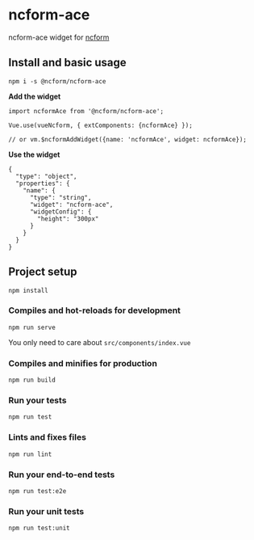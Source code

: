 # ncform-ace

ncform-ace widget for [ncform](https://github.com/ncform/ncform)

## Install and basic usage

```
npm i -s @ncform/ncform-ace
```

**Add the widget**

```
import ncformAce from '@ncform/ncform-ace';

Vue.use(vueNcform, { extComponents: {ncformAce} });

// or vm.$ncformAddWidget({name: 'ncformAce', widget: ncformAce});

```

**Use the widget**

```
{
  "type": "object",
  "properties": {
    "name": {
      "type": "string",
      "widget": "ncform-ace",
      "widgetConfig": {
        "height": "300px"    
      }
    }
  }
}
```

## Project setup
```
npm install
```

### Compiles and hot-reloads for development
```
npm run serve
```

You only need to care about `src/components/index.vue`

### Compiles and minifies for production
```
npm run build
```

### Run your tests
```
npm run test
```

### Lints and fixes files
```
npm run lint
```

### Run your end-to-end tests
```
npm run test:e2e
```

### Run your unit tests
```
npm run test:unit
```
